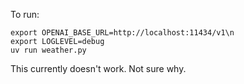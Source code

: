To run:

```
export OPENAI_BASE_URL=http://localhost:11434/v1\n
export LOGLEVEL=debug
uv run weather.py
```

This currently doesn't work. Not sure why.